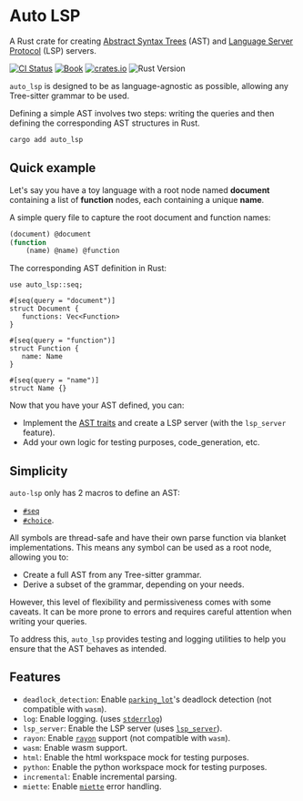 # Auto LSP

A Rust crate for creating [Abstract Syntax Trees](https://en.wikipedia.org/wiki/Abstract_syntax_tree) (AST)
and [Language Server Protocol](https://microsoft.github.io/language-server-protocol/) (LSP) servers.

[![CI Status](https://github.com/adclz/auto-lsp/actions/workflows/ci.yml/badge.svg)](https://github.com/adclz/auto-lsp/actions/workflows/ci.yml)
[![Book](https://img.shields.io/badge/📚-book-blue)](https://adclz.github.io/auto-lsp/)
[![crates.io](https://img.shields.io/crates/v/auto-lsp)](https://crates.io/crates/auto-lsp)
![Rust Version](https://img.shields.io/badge/rustc-1.83.0%2B-orange)

`auto_lsp` is designed to be as language-agnostic as possible, allowing any Tree-sitter grammar to be used.

Defining a simple AST involves two steps: writing the queries and then defining the corresponding AST structures in Rust.

```sh
cargo add auto_lsp
```

## Quick example

Let's say you have a toy language with a root node named **document** containing a list of **function** nodes,
each containing a unique **name**.

A simple query file to capture the root document and function names:


```lisp
(document) @document
(function
    (name) @name) @function
```

The corresponding AST definition in Rust:

```rust, ignore
use auto_lsp::seq;

#[seq(query = "document")]
struct Document {
   functions: Vec<Function>
}

#[seq(query = "function")]
struct Function {
   name: Name
}

#[seq(query = "name")]
struct Name {}
```

Now that you have your AST defined, you can:
 - Implement the [AST traits](/auto-lsp/creating-an-ast/seq.html#seq-attributes) and create a LSP server (with the `lsp_server` feature).
 - Add your own logic for testing purposes, code_generation, etc.

## Simplicity

`auto-lsp` only has 2 macros to define an AST:
 - [`#seq`](/auto-lsp/ast-and-queries/seq.html)
 - [`#choice`](/auto-lsp/ast-and-queries/choice.html).

All symbols are thread-safe and have their own parse function via blanket implementations. This means any symbol can be used as a root node, allowing you to:

 - Create a full AST from any Tree-sitter grammar.
 - Derive a subset of the grammar, depending on your needs.

However, this level of flexibility and permissiveness comes with some caveats.
It can be more prone to errors and requires careful attention when writing your queries.

To address this, `auto_lsp`  provides testing and logging utilities to help you ensure that the AST behaves as intended.

## Features

- `deadlock_detection`: Enable [`parking_lot`](https://crates.io/crates/parking_lot)'s deadlock detection (not compatible with `wasm`).
- `log`: Enable logging. (uses [`stderrlog`](https://crates.io/crates/stderrlog))
- `lsp_server`: Enable the LSP server (uses [`lsp_server`](https://crates.io/crates/lsp_server)).
- `rayon`: Enable [`rayon`](https://crates.io/crates/rayon) support (not compatible with `wasm`).
- `wasm`: Enable wasm support.
- `html`: Enable the html workspace mock for testing purposes.
- `python`: Enable the python workspace mock for testing purposes.
- `incremental`: Enable incremental parsing.
- `miette`: Enable [`miette`](https://crates.io/crates/miette) error handling.
